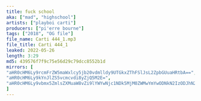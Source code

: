 ```yaml
---
title: fuck school
aka: ["mad", "highschool"]
artists: ["playboi carti"]
producers: ["pi'erre bourne"]
tags: ["2018", "OG file"]
file_name: Carti 444_1.mp3
file_title: Carti 444_1
leaked: 2022-05-26
length: 3:29
md5: 439576f7f9c75e56d29c79dcc8552b1d
mirrors: [
"aHR0cHM6Ly9rcmFrZW5maWxlcy5jb20vdmlldy9UTGkxZThFSlJsL2ZpbGUuaHRtbA==",
"aHR0cHM6Ly9kYnJlZS5vcmcvdi8yZjQ5M2E=",
"aHR0cHM6Ly9vbmx5ZmlsZXMuaW8vZi9lYWYwNjc1NDk5MjM0ZWMwYmYwODNkN2IzODJhN2YwMw=="
]
---
```

